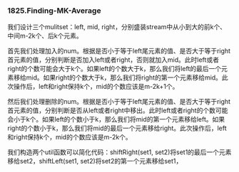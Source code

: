 ### 1825.Finding-MK-Average

我们设计三个mulitset：left, mid, right，分别盛装stream中从小到大的前k个、中间m-2k个、后k个元素。

首先我们处理加入的num。根据是否小于等于left尾元素的值、是否大于等于right首元素的值，分别判断是否加入left或者right，否则就加入mid。此时left或者right的个数可能会大于k个。如果left的个数大于k，那么我们将left的最后一个元素移给mid。如果right的个数大于k，那么我们将right的第一个元素移给mid。此次操作后，left和right保持k个，mid的个数应该是m-2k+1个。

然后我们处理删除的num。根据是否小于等于left尾元素的值、是否大于等于right首元素的值，分别判断是否从left或者right中移出。此时left或者right的个数可能会小于k个。如果left的个数小于k，那么我们将mid的第一个元素移给left。如果right的个数小于k，那么我们将mid的最后一个元素移给right。此次操作后，left和right保持k个，mid的个数应该是m-2k个。

我们构造两个util函数可以简化代码：shiftRight(set1, set2)将set1的最后一个元素移给set2，shiftLeft(set1, set2)将set2的第一个元素移给set1，
